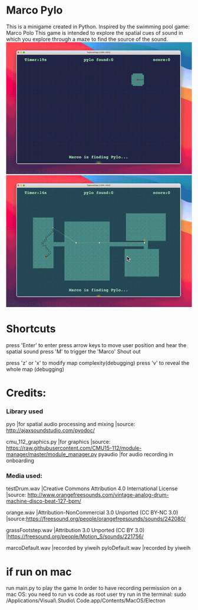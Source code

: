 # Marco Pylo
This is a minigame created in Python.
Inspired by the swimming pool game: Marco Polo
This game is intended to explore the spatial cues of sound
in which you explore through a maze to find the source of the sound.
![image](https://github.com/yiiwii/MarcoPylo/blob/main/marco_callout.gif
)
![image](https://github.com/yiiwii/MarcoPylo/blob/main/maze_levelup.gif
)


# Shortcuts
press 'Enter' to enter
press arrow keys to move user position and hear the spatial sound
press 'M' to trigger the 'Marco' Shout out

press 'z' or 'x' to modify map complexity(debugging)
press 'v' to reveal the whole map (debugging)

# Credits:
### Library used
pyo                   |for spatial audio processing and mixing
                        |source: http://ajaxsoundstudio.com/pyodoc/

cmu_112_graphics.py   |for graphics 
                        |source: https://raw.githubusercontent.com/CMU15-112/module-manager/master/module_manager.py
pyaudio               |for audio recording in onboarding


### Media used:
testDrum.wav          |Creative Commons Attribution 4.0 International License
                        |source: http://www.orangefreesounds.com/vintage-analog-drum-machine-disco-beat-127-bpm/

orange.wav            |Attribution-NonCommercial 3.0 Unported (CC BY-NC 3.0)
                        |source:https://freesound.org/people/orangefreesounds/sounds/242080/


grassFootstep.wav     |Attribution 3.0 Unported (CC BY 3.0)
                        |https://freesound.org/people/Motion_S/sounds/221756/

marcoDefault.wav      |recorded by yiweih
pyloDefault.wav       |recorded by yiweih


# if run on mac
run main.py to play the game
In order to have recording permission on a mac OS:
you need to run vs code as root user
try run in the terminal: sudo /Applications/Visual\ Studio\ Code.app/Contents/MacOS/Electron

